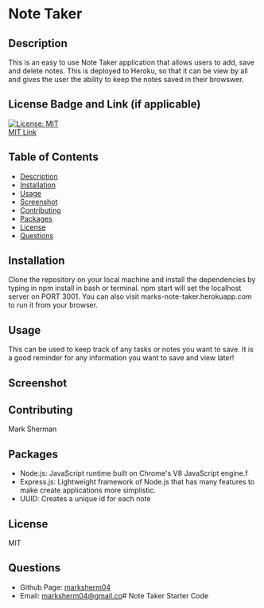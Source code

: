 # Note Taker


## Description
This is an easy to use Note Taker application that allows users to add, save and delete notes.  This is deployed to Heroku, so that it can be view by all and gives the user the ability to keep the notes saved in their browswer.  

## License Badge and Link (if applicable)
[![License: MIT](https://img.shields.io/badge/License-MIT-yellow.svg)](https://opensource.org/licenses/MIT) <br />
[MIT Link](https://opensource.org/licenses/MIT)

  ## Table of Contents
- [Description](#description)
- [Installation](#installation)
- [Usage](#usage)
- [Screenshot](#screenshot)
- [Contributing](#contributing)
- [Packages](#packages)
- [License](#license)
- [Questions](#githubUser)

## Installation
Clone the repository on your local machine and install the dependencies by typing in npm install in bash or terminal.  npm start will set the localhost server on PORT 3001.  You can also visit marks-note-taker.herokuapp.com to run it from your browser.

## Usage
This can be used to keep track of any tasks or notes you want to save.  It is a good reminder for any information you want to save and view later!

## Screenshot


## Contributing
Mark Sherman

## Packages
- Node.js: JavaScript runtime built on Chrome's V8 JavaScript engine.f
- Express.js: Lightweight framework of Node.js that has many features to make create applications more simplistic.
- UUID: Creates a unique id for each note

## License
MIT


## Questions
- Github Page: [marksherm04](https://github.com/marksherm04)
- Email: marksherm04@gmail.co# Note Taker Starter Code